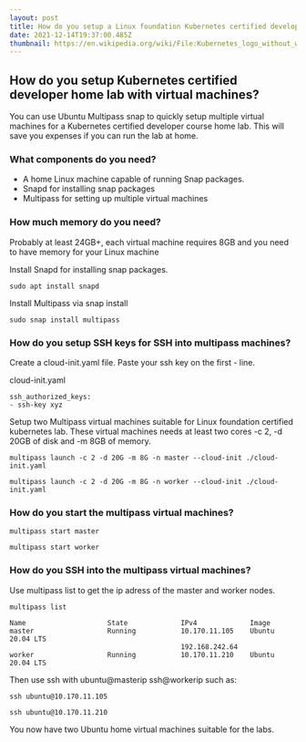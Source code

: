 ```yaml
---
layout: post
title: How do you setup a Linux foundation Kubernetes certified developer home lab?
date: 2021-12-14T19:37:00.485Z
thumbnail: https://en.wikipedia.org/wiki/File:Kubernetes_logo_without_workmark.svg
---
```

## How do you setup Kubernetes certified developer home lab with virtual machines? ##

You can use Ubuntu Multipass snap to quickly setup multiple virtual machines for a Kubernetes certified developer course home lab. This will save you expenses if you can run the lab at home.

### What components do you need? ###
* A home Linux machine capable of running Snap packages.
* Snapd for installing snap packages
* Multipass for setting up multiple virtual machines

### How much memory do you need? ###
Probably at least 24GB+, each virtual machine requires 8GB and you need to have memory for your Linux machine

Install Snapd for installing snap packages.

`sudo apt install snapd`

Install Multipass via snap install

`sudo snap install multipass`

### How do you setup SSH keys for SSH into multipass machines? ###

Create a cloud-init.yaml file. Paste your ssh key on the first - line.

cloud-init.yaml
```
ssh_authorized_keys:
- ssh-key xyz
```
Setup two Multipass virtual machines suitable for Linux foundation certified kubernetes lab. These virtual machines needs at least two cores -c 2, -d 20GB of disk and -m 8GB of memory.

`multipass launch -c 2 -d 20G -m 8G -n master --cloud-init ./cloud-init.yaml`

`multipass launch -c 2 -d 20G -m 8G -n worker --cloud-init ./cloud-init.yaml`

### How do you start the multipass virtual machines? ###
`multipass start master`

`multipass start worker`

### How do you SSH into the multipass virtual machines? ###
 
Use multipass list to get the ip adress of the master and worker nodes.


`multipass list`
```
Name                    State             IPv4             Image
master                  Running           10.170.11.105    Ubuntu 20.04 LTS
                                          192.168.242.64
worker                  Running           10.170.11.210    Ubuntu 20.04 LTS
```

Then use ssh with ubuntu@masterip ssh@workerip such as:

`ssh ubuntu@10.170.11.105`

`ssh ubuntu@10.170.11.210`

You now have two Ubuntu home virtual machines suitable for the labs.